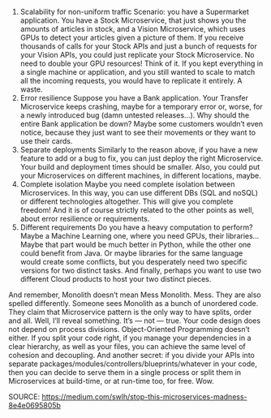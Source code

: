 1. Scalability for non-uniform traffic
Scenario: you have a Supermarket application.
You have a Stock Microservice, that just shows you the amounts of articles in stock, and a Vision Microservice, which uses GPUs to detect your articles given a picture of them.
If you receive thousands of calls for your Stock APIs and just a bunch of requests for your Vision APIs, you could just replicate your Stock Microservice.
No need to double your GPU resources!
Think of it. If you kept everything in a single machine or application, and you still wanted to scale to match all the incoming requests, you would have to replicate it entirely. A waste.
2. Error resilience
Suppose you have a Bank application. Your Transfer Microservice keeps crashing, maybe for a temporary error or, worse, for a newly introduced bug (damn untested releases…).
Why should the entire Bank application be down? Maybe some customers wouldn’t even notice, because they just want to see their movements or they want to use their cards.
3. Separate deployments
Similarly to the reason above, if you have a new feature to add or a bug to fix, you can just deploy the right Microservice. Your build and deployment times should be smaller.
Also, you could put your Microservices on different machines, in different locations, maybe.
4. Complete isolation
Maybe you need complete isolation between Microservices. In this way, you can use different DBs (SQL and noSQL) or different technologies altogether. This will give you complete freedom!
And it is of course strictly related to the other points as well, about error resilience or requirements.
5. Different requirements
Do you have a heavy computation to perform? Maybe a Machine Learning one, where you need GPUs, their libraries…
Maybe that part would be much better in Python, while the other one could benefit from Java.
Or maybe libraries for the same language would create some conflicts, but you desperately need two specific versions for two distinct tasks.
And finally, perhaps you want to use two different Cloud products to host your two distinct pieces.


And remember, Monolith doesn’t mean Mess
Monolith.
Mess.
They are also spelled differently.
Someone sees Monolith as a bunch of unordered code.
They claim that Microservice pattern is the only way to have splits, order and all.
Well, I’ll reveal something.
It’s — not — true.
Your code design does not depend on process divisions. Object-Oriented Programming doesn’t either. If you split your code right, if you manage your dependencies in a clear hierarchy, as well as your files, you can achieve the same level of cohesion and decoupling.
And another secret: if you divide your APIs into separate packages/modules/controllers/blueprints/whatever in your code, then you can decide to serve them in a single process or split them in Microservices at build-time, or at run-time too, for free.
Wow.


SOURCE: https://medium.com/swlh/stop-this-microservices-madness-8e4e0695805b
